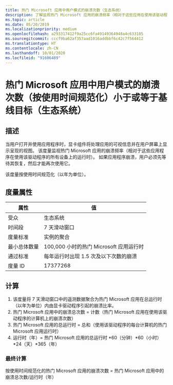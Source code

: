 ```yaml
---
title: 热门 Microsoft 应用中用户模式的崩溃次数（生态系统）
description: 了解监视热门 Microsoft 应用的崩溃频率（相对于这些应用在使用该驱动程序的所有设备上的运行时）的度量值。
ms.topic: article
ms.date: 05/20/2019
ms.localizationpriority: medium
ms.openlocfilehash: a293317412f9a25cc6fa49149364948a4c633185
ms.sourcegitcommit: cccf9ba62af357aad1016addbbf6c42c7f564412
ms.translationtype: HT
ms.contentlocale: zh-CN
ms.lasthandoff: 10/01/2020
ms.locfileid: "91606489"
---
```

# <a name="number-of-user-mode-crashes-in-top-microsoft-apps-normalized-by-usage-is-less-than-or-equal-to-the-baseline-goal-ecosystem"></a>热门 Microsoft 应用中用户模式的崩溃次数（按使用时间规范化）小于或等于基线目标（生态系统）

## <a name="description"></a>描述

当用户打开并使用应用程序时，显卡组件将处理应用的可视信息并在用户屏幕上显示呈现的视图。 该度量监视热门 Microsoft 应用的崩溃频率（相对于这些应用程序在使用该驱动程序的所有设备上的运行时）。 如果应用程序崩溃，用户必须先等待其恢复，然后才能再次使用它。

该度量按使用时间规范化（以年为单位）。

## <a name="measure-attributes"></a>度量属性

|属性|值|
|----|----|
|受众|生态系统|
|时间段|7 天滑动窗口|
|度量标准|实例的聚合|
|最小总体数量|100,000 小时的热门 Microsoft 应用运行时|
|通过标准|每年运行时出现 1.5 次及以下次数的崩溃|
|度量 ID|17377268|

## <a name="calculation"></a>计算

1. 该度量将 7 天滑动窗口中的遥测数据聚合为热门 Microsoft 应用在总运行时（以年为单位）内由显卡驱动程序引起的崩溃比率。
2. 热门 Microsoft 应用中的崩溃总次数 = 计数（热门 Microsoft 应用在使用该驱动程序的计算机上的崩溃次数）
3. 热门 Microsoft 应用的总运行时 = 总和（使用该驱动程序的每台计算机的热门 Microsoft 应用运行时）
4. 运行时（年）= 热门 Microsoft 应用的总运行时 \*60（分钟）\*60（小时）\*24（天）\*365（年）

### <a name="final-calculation"></a>最终计算

按使用时间规范化的热门 Microsoft 应用的崩溃次数 = 热门 Microsoft 应用中的崩溃总次数/运行时（年）
